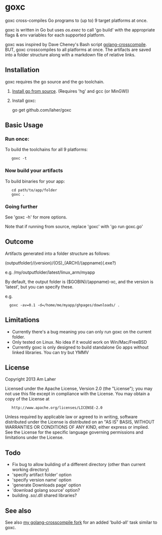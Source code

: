 goxc
====

goxc cross-compiles Go programs to (up to) 9 target platforms at once.

goxc is written in Go but uses *os.exec* to call 'go build' with the appropriate flags & env variables for each supported platform.

goxc was inspired by Dave Cheney's Bash script [golang-crosscompile](https://github.com/davecheney/golang-crosscompile).
BUT, goxc crosscompiles to all platforms at once. The artifacts are saved into a folder structure along with a markdown file of relative links.

Installation
--------------
goxc requires the go source and the go toolchain.

 1. [Install go from source](http://golang.org/doc/install/source). (Requires 'hg' and gcc (or MinGW))
	
 2. Install goxc:
 
 	go get github.com/laher/goxc

Basic Usage
-----------

### Run once:

To build the toolchains for all 9 platforms:

       goxc -t

### Now build your artifacts

To build binaries for your app:

       cd path/to/app/folder
       goxc .

### Going further

See 'goxc -h' for more options.

Note that if running from source, replace 'goxc' with 'go run goxc.go'

Outcome
-------

Artifacts generated into a folder structure as follows:

 (outputfolder)/(version)/(OS)_(ARCH)/(appname)(.exe?)

e.g. /my/outputfolder/latest/linux_arm/myapp

By default, the output folder is ($GOBIN)/(appname)-xc, and the version is 'latest', but you can specify these.

e.g.

      goxc -av=0.1 -d=/home/me/myapp/ghpages/downloads/ .

Limitations
-----------

 * Currently there's a bug meaning you can only run goxc on the current folder.
 * Only tested on Linux. No idea if it would work on Win/Mac/FreeBSD
 * Currently goxc is only designed to build standalone Go apps without linked libraries. You can try but YMMV

License
-------

   Copyright 2013 Am Laher

   Licensed under the Apache License, Version 2.0 (the "License");
   you may not use this file except in compliance with the License.
   You may obtain a copy of the License at

       http://www.apache.org/licenses/LICENSE-2.0

   Unless required by applicable law or agreed to in writing, software
   distributed under the License is distributed on an "AS IS" BASIS,
   WITHOUT WARRANTIES OR CONDITIONS OF ANY KIND, either express or implied.
   See the License for the specific language governing permissions and
   limitations under the License.

 
 
Todo
----

 * Fix bug to allow building of a different directory (other than current working directory)
 * 'specify artifact folder' option
 * 'specify version name' option
 * 'generate Downloads page' option
 * 'download golang source' option?
 * building .so/.dll shared libraries?

See also
--------
See also [my golang-crosscompile fork](https://github.com/laher/golang-crosscompile) for an added 'build-all' task similar to goxc.
